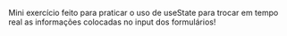 Mini exercício feito para praticar o uso de useState para trocar em tempo real as informações colocadas no input dos formulários!